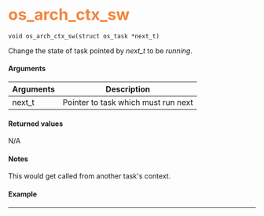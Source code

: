 ## <font color="#F2853F" style="font-size:24pt"> os_arch_ctx_sw </font>

```no-highlight
void os_arch_ctx_sw(struct os_task *next_t)
```

Change the state of task pointed by *next_t* to be *running*.

#### Arguments

| Arguments | Description |
|-----------|-------------|
| next_t | Pointer to task which must run next |

#### Returned values

N/A

#### Notes

This would get called from another task's context.

#### Example

<Add text to set up the context for the example here>


---------------------
